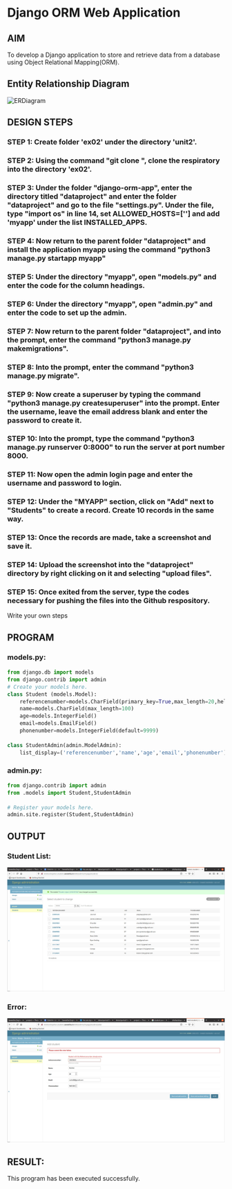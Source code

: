 # Django ORM Web Application

## AIM
To develop a Django application to store and retrieve data from a database using Object Relational Mapping(ORM).

## Entity Relationship Diagram

![ERDiagram]()

## DESIGN STEPS

### STEP 1: Create  folder 'ex02' under the directory 'unit2'.

### STEP 2: Using the command "git clone <url>", clone the respiratory into the directory 'ex02'.

### STEP 3: Under the folder "django-orm-app", enter the directory titled "dataproject" and enter the folder "dataproject" and go to the file "settings.py". Under the file, type "import os" in line 14, set ALLOWED_HOSTS=[''] and add 'myapp' under the list INSTALLED_APPS.

### STEP 4: Now return to the parent folder "dataproject" and install the application myapp using the command "python3 manage.py startapp myapp"

### STEP 5: Under the directory "myapp", open "models.py" and enter the code for the column headings.

### STEP 6: Under the directory "myapp", open "admin.py" and enter the code to set up the admin.

### STEP 7: Now return to the parent folder "dataproject", and into the prompt, enter the command "python3 manage.py makemigrations".

### STEP 8: Into the prompt, enter the command "python3 manage.py migrate".

### STEP 9: Now create a superuser by typing the command "python3 manage.py createsuperuser" into the prompt. Enter the username, leave the email address blank and enter the password to create it.

### STEP 10: Into the prompt, type the command "python3 manage.py runserver 0:8000" to run the server at port number 8000.

### STEP 11: Now open the admin login page and enter the username and password to login.

### STEP 12: Under the "MYAPP" section, click on "Add" next to "Students" to create a record. Create 10 records in the same way.

### STEP 13: Once the records are made, take a screenshot and save it.

### STEP 14: Upload the screenshot into the "dataproject" directory by right clicking on it and selecting "upload files".

### STEP 15: Once exited from the server, type the codes necessary for pushing the files into the Github respository.

Write your own steps

## PROGRAM
### models.py:
```py
from django.db import models
from django.contrib import admin
# Create your models here.
class Student (models.Model):
    referencenumber=models.CharField(primary_key=True,max_length=20,help_text="reference number")
    name=models.CharField(max_length=100)
    age=models.IntegerField()
    email=models.EmailField()
    phonenumber=models.IntegerField(default=9999)

class StudentAdmin(admin.ModelAdmin):
    list_display=('referencenumber','name','age','email','phonenumber')
```
### admin.py:
```py
from django.contrib import admin
from .models import Student,StudentAdmin

# Register your models here.
admin.site.register(Student,StudentAdmin)
```

## OUTPUT

### Student List:
![StudentList](studentsscreenshot.jpg)

### Error:
![Error](errorscreenshot.jpg)


## RESULT:
This program has been executed successfully.